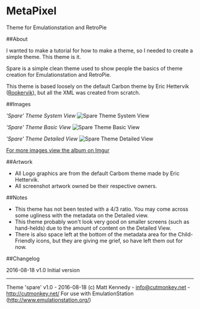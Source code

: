 # MetaPixel
Theme for Emulationstation and RetroPie


##About

I wanted to make a tutorial for how to make a theme, so I needed to create a simple theme. This theme is it.

Spare is a simple clean theme used to show people the basics of theme creation for Emulationstation and RetroPie.

This theme is based loosely on the default Carbon theme by Eric Hettervik ([Rookervik](https://retropie.org.uk/forum/user/rookervik)), but all the XML was created from scratch.


##Images

*'Spare' Theme System View*
![Spare Theme System View](http://i.imgur.com/72DcwpD.jpg)

*'Spare' Theme Basic View*
![Spare Theme Basic View](http://i.imgur.com/lSIjOyk.jpg)

*'Spare' Theme Detailed View*
![Spare Theme Detailed View](http://i.imgur.com/r5SHwkc.jpg)

[For more images view the album on Imgur](http://imgur.com/a/LjRZk)


##Artwork

- All Logo graphics are from the default Carbom theme made by Eric Hettervik.
- All screenshot artwork owned be their respective owners.


##Notes

- This theme has not been tested with a 4/3 ratio. You may come across some ugliness with the metadata on the Detailed view.
- This theme probably won't look very good on smaller screens (such as hand-helds) due to the amount of content on the Detailed View.
- There is also space left at the bottom of the metadata area for the Child-Friendly icons, but they are giving me grief, so have left them out for now.


##Changelog

2016-08-18
v1.0 Initial version

---

Theme 'spare' v1.0 - 2016-08-18
(c) Matt Kennedy - info@cutmonkey.net - http://cutmonkey.net/
For use with EmulationStation (http://www.emulationstation.org/)
